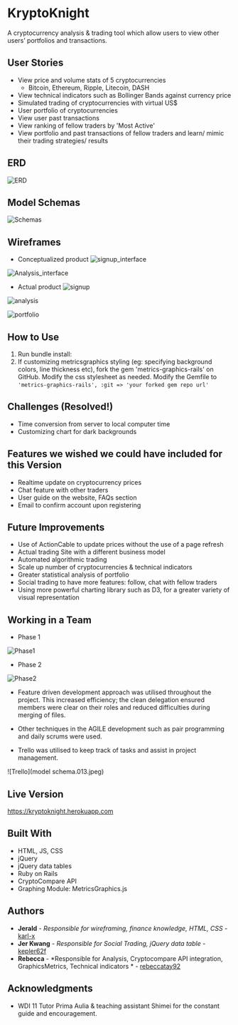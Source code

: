 # KryptoKnight

A cryptocurrency analysis & trading tool which allow users to view other users’ portfolios and transactions.

## User Stories

* View price and volume stats of 5 cryptocurrencies
  - Bitcoin, Ethereum, Ripple, Litecoin, DASH
* View technical indicators such as Bollinger Bands against currency price
* Simulated trading of cryptocurrencies with virtual US$
* User portfolio of cryptocurrencies
* View user past transactions
* View ranking of fellow traders by 'Most Active'
* View portfolio and past transactions of fellow traders and learn/ mimic their trading strategies/ results


## ERD
![ERD](ERD-3.jpg)

## Model Schemas
![Schemas](models.001.jpeg)

## Wireframes

* Conceptualized product
![signup_interface](Kryptograph.007.jpeg)

![Analysis_interface](Kryptograph.017.jpeg)

* Actual product
![signup](signup.png)

![analysis](analysis.png)

![portfolio](portfolio.png)


## How to Use

1. Run bundle install:
2. If customizing metricsgraphics styling (eg: specifying background colors, line thickness etc), fork the gem 'metrics-graphics-rails' on GitHub. Modify the css stylesheet as needed. Modify the Gemfile to `'metrics-graphics-rails', :git => 'your forked gem repo url'`


## Challenges (Resolved!)

- Time conversion from server to local computer time
- Customizing chart for dark backgrounds

## Features we wished we could have included for this Version

- Realtime update on cryptocurrency prices
- Chat feature with other traders
- User guide on the website, FAQs section
- Email to confirm account upon registering


## Future Improvements
- Use of ActionCable to update prices without the use of a page refresh
- Actual trading Site with a different business model
- Automated algorithmic trading
- Scale up number of cryptocurrencies & technical indicators
- Greater statistical analysis of portfolio
- Social trading to have more features: follow, chat with fellow traders
- Using more powerful charting library such as D3, for a greater variety of visual representation

## Working in a Team
- Phase 1

![Phase1](Untitled.001.jpeg)

- Phase 2

![Phase2](Untitled.002.jpeg)

* Feature driven development approach was utilised throughout the project. This increased efficiency; the clean delegation ensured members were clear on their roles and reduced difficulties during merging of files.

* Other techniques in the AGILE development such as pair programming and daily scrums were used.

* Trello was utilised to keep track of tasks and assist in project management.

![Trello](model schema.013.jpeg)

## Live Version

https://kryptoknight.herokuapp.com


## Built With

* HTML, JS, CSS
* jQuery
* jQuery data tables
* Ruby on Rails
* CryptoCompare API
* Graphing Module: MetricsGraphics.js


## Authors

* **Jerald** - *Responsible for wireframing, finance knowledge, HTML, CSS* - [karl-x](https://github.com/karl-x)
* **Jer Kwang** - *Responsible for Social Trading, jQuery data table* - [kepler62f](https://github.com/kepler62f)
* **Rebecca** - *Responsible for Analysis, Cryptocompare API integration, GraphicsMetrics, Technical indicators * - [rebeccatay92](https://github.com/rebeccatay92)


## Acknowledgments

* WDI 11 Tutor Prima Aulia & teaching assistant Shimei for the constant guide and encouragement.
